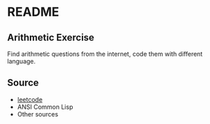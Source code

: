 # README

## Arithmetic Exercise

Find arithmetic questions from the internet, code them with different language.

## Source

+ [leetcode](leetcode.com)
+ ANSI Common Lisp
+ Other sources

